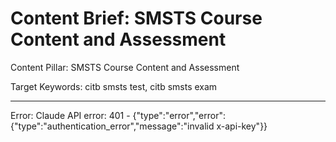 # Content Brief: SMSTS Course Content and Assessment

Content Pillar: SMSTS Course Content and Assessment

Target Keywords: citb smsts test, citb smsts exam

---

Error: Claude API error: 401 - {"type":"error","error":{"type":"authentication_error","message":"invalid x-api-key"}}